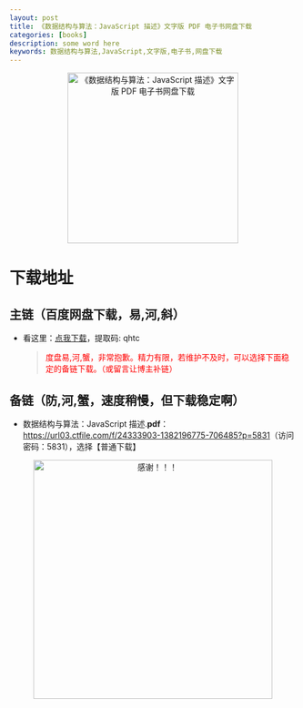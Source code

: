 ```yaml
---
layout: post
title: 《数据结构与算法：JavaScript 描述》文字版 PDF 电子书网盘下载
categories: [books]
description: some word here
keywords: 数据结构与算法,JavaScript,文字版,电子书,网盘下载
---
```


<div align="center"><img src="https://pic.imgdb.cn/item/670619e7d29ded1a8c63c4df.png" alt="《数据结构与算法：JavaScript 描述》文字版 PDF 电子书网盘下载" width="300px" height="auto"></div>

# 下载地址

## 主链（百度网盘下载，易,河,斜）

- 看这里：[点我下载](https://pan.baidu.com/s/1iMXUbSbtZQZjDcqDmnWUyw?pwd=qhtc)，提取码: qhtc

  > <p style="color:red" >度盘易,河,蟹，非常抱歉。精力有限，若维护不及时，可以选择下面稳定的备链下载。（或留言让博主补链）</p>

## 备链（防,河,蟹，速度稍慢，但下载稳定啊）

- 数据结构与算法：JavaScript 描述.**pdf**：<https://url03.ctfile.com/f/24333903-1382196775-706485?p=5831>（访问密码：5831），选择【普通下载】

<div align="center"><img src="https://pic.imgdb.cn/item/661246bf68eb935713c7f81c.gif" alt="感谢！！！" width="420px" height="auto"/></div>
